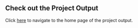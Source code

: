 ## Check out the Project Output

Click [here](https://foodlocker.netlify.app) to navigate to the home page of the project output.



